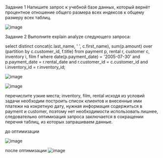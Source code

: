 Задание 1
Напишите запрос к учебной базе данных, который вернёт процентное отношение общего размера всех индексов к общему размеру всех таблиц.

![image](https://github.com/dudorevov/nonamerepository/assets/137158557/7832acef-1d79-4661-9f99-73da79bb4c13)

Задание 2
Выполните explain analyze следующего запроса:

select distinct concat(c.last_name, ' ', c.first_name), sum(p.amount) over (partition by c.customer_id, f.title)
from payment p, rental r, customer c, inventory i, film f
where date(p.payment_date) = '2005-07-30' and p.payment_date = r.rental_date and r.customer_id = c.customer_id and i.inventory_id = r.inventory_id;

![image](https://github.com/dudorevov/nonamerepository/assets/137158557/6960e477-f08f-4035-9bc5-9f05b21794a5)

![image](https://github.com/dudorevov/nonamerepository/assets/137158557/128576da-c383-49dd-aa2d-04397b2ace78)

перечислите узкие места;
inventory, film, rental
исходя из условий задачи необходим построить список клиентов и внесенные ими платежи на кокретную дату, нужная информация содержиться в payment и customer, 
поэтому нет необходимости использовать лишнее, следовательно оптимизация запроса заключается в сокращении перечня таблиц,  из которых запрашиваем данные.

до оптимизации

![image](https://github.com/dudorevov/nonamerepository/assets/137158557/a11d59ba-bce8-4cbc-ba14-c00381d7d764)

после оптимизации
![image](https://github.com/dudorevov/nonamerepository/assets/137158557/d86874d9-845b-404e-a0cb-a52354afa56a)

